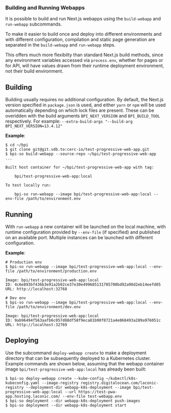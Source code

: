 ### Building and Running Webapps

It is possible to build and run Next.js webapps using the `build-webapp` and `run-webapp` subcommands.

To make it easier to build once and deploy into different environments and with different configuration,
compilation and static page generation are separated in the `build-webapp` and `run-webapp` steps.

This offers much more flexibilty than standard Next.js build methods, since any environment variables accessed
via `process.env`, whether for pages or for API, will have values drawn from their runtime deployment environment,
not their build environment. 

## Building

Building usually requires no additional configuration.  By default, the Next.js version specified in `package.json`
is used, and either `yarn` or `npm` will be used automatically depending on which lock files are present.  These
can be overidden with the build arguments `BPI_NEXT_VERSION` and `BPI_BUILD_TOOL` respectively.  For example: `--extra-build-args "--build-arg BPI_NEXT_VERSION=13.4.12"`

**Example**:
```
$ cd ~/bpi
$ git clone git@git.vdb.to:cerc-io/test-progressive-web-app.git
$ bpi-so build-webapp --source-repo ~/bpi/test-progressive-web-app
...

Built host container for ~/bpi/test-progressive-web-app with tag:

    bpi/test-progressive-web-app:local

To test locally run:

    bpi-so run-webapp --image bpi/test-progressive-web-app:local --env-file /path/to/environment.env

```

## Running

With `run-webapp` a new container will be launched on the local machine, with runtime configuration provided by `--env-file` (if specified) and published on an available port.  Multiple instances can be launched with different configuration.

**Example**:
```
# Production env
$ bpi-so run-webapp --image bpi/test-progressive-web-app:local --env-file /path/to/environment/production.env

Image: bpi/test-progressive-web-app:local
ID: 4c6e893bf436b3e91a2b92ce37e30e499685131705700bd92a90d2eb14eefd05
URL: http://localhost:32768

# Dev env
$ bpi-so run-webapp --image bpi/test-progressive-web-app:local --env-file /path/to/environment/dev.env

Image: bpi/test-progressive-web-app:local
ID: 9ab96494f563aafb6c057d88df58f9eca81b90f8721a4e068493a289a976051c
URL: http://localhost:32769
```

## Deploying

Use the subcommand `deploy-webapp create` to make a deployment directory that can be subsequently deployed to a Kubernetes cluster.
Example commands are shown below, assuming that the webapp container image `bpi/test-progressive-web-app:local` has already been built:
```
$ bpi-so deploy-webapp create --kube-config ~/kubectl/k8s-kubeconfig.yaml --image-registry registry.digitalocean.com/laconic-registry --deployment-dir webapp-k8s-deployment --image bpi/test-progressive-web-app:local --url https://test-pwa-app.hosting.laconic.com/ --env-file test-webapp.env
$ bpi-so deployment --dir webapp-k8s-deployment push-images
$ bpi-so deployment --dir webapp-k8s-deployment start
```
